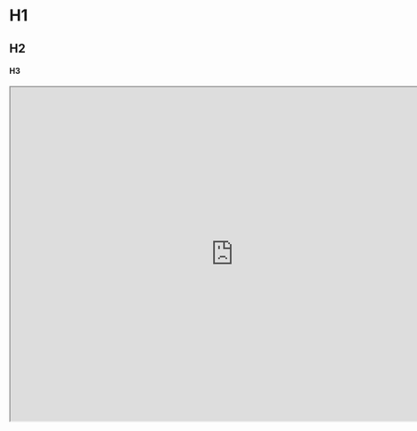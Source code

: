 <!-- 
.. title: test iframe
.. slug: test iframe
.. date: 2014-10-30 13:47:05 UTC-05:00
.. tags: foo bar baz, foo baz
.. link: 
.. description: 
.. type: text
-->

# H1

## H2

#### H3

<iframe src="https://www.google.com" width="800" height="600"></iframe>
